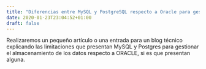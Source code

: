 ```yaml
---
title: "Diferencias entre MySQL y PostgreSQL respecto a Oracle para gestionar el almacenamiento"
date: 2020-01-23T23:04:52+01:00
draft: false
---
```


Realizaremos un pequeño artículo o una entrada para un blog técnico explicando las limitaciones que presentan MySQL y Postgres para gestionar el almacenamiento de los datos respecto a ORACLE, si es que presentan alguna.
